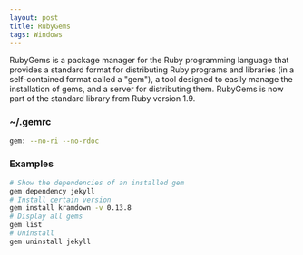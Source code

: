 ```yaml
---
layout: post
title: RubyGems
tags: Windows
---
```


RubyGems is a package manager for the Ruby programming language that
provides a standard format for distributing Ruby programs and libraries
(in a self-contained format called a "gem"), a tool designed to easily
manage the installation of gems, and a server for distributing them.
RubyGems is now part of the standard library from Ruby version 1.9.

### ~/.gemrc

~~~ bash
gem: --no-ri --no-rdoc
~~~

### Examples

~~~ bash
# Show the dependencies of an installed gem
gem dependency jekyll
# Install certain version
gem install kramdown -v 0.13.8
# Display all gems
gem list
# Uninstall
gem uninstall jekyll
~~~
